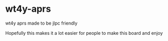 # wt4y-aprs
wt4y aprs made to be jlpc friendly

Hopefully this makes it a lot easier for people to make this board and enjoy
